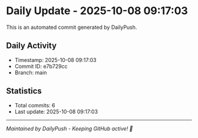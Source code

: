 # Daily Update - 2025-10-08 09:17:03

This is an automated commit generated by DailyPush.

## Daily Activity
- Timestamp: 2025-10-08 09:17:03
- Commit ID: e7b729cc
- Branch: main

## Statistics
- Total commits: 6
- Last update: 2025-10-08 09:17:03

---
*Maintained by DailyPush - Keeping GitHub active! 🚀*
